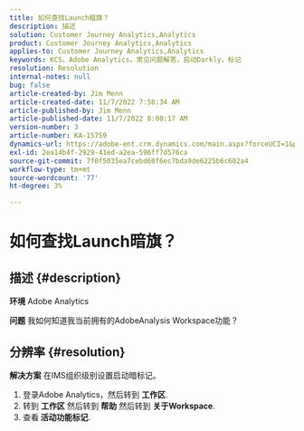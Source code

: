 ```yaml
---
title: 如何查找Launch暗旗？
description: 描述
solution: Customer Journey Analytics,Analytics
product: Customer Journey Analytics,Analytics
applies-to: Customer Journey Analytics,Analytics
keywords: KCS，Adobe Analytics，常见问题解答，启动Darkly，标记
resolution: Resolution
internal-notes: null
bug: false
article-created-by: Jim Menn
article-created-date: 11/7/2022 7:58:34 AM
article-published-by: Jim Menn
article-published-date: 11/7/2022 8:00:17 AM
version-number: 3
article-number: KA-15759
dynamics-url: https://adobe-ent.crm.dynamics.com/main.aspx?forceUCI=1&pagetype=entityrecord&etn=knowledgearticle&id=0b8172f4-715e-ed11-9561-6045bd0065f9
exl-id: 2ea14b4f-2929-41ed-a2ea-596ff7d576ca
source-git-commit: 7f0f5035ea7cebd60f6ec7bda9de6225b6c602a4
workflow-type: tm+mt
source-wordcount: '77'
ht-degree: 3%

---
```


# 如何查找Launch暗旗？

## 描述 {#description}


<b>环境</b>
Adobe Analytics

<b>问题</b>
我如何知道我当前拥有的AdobeAnalysis Workspace功能？


## 分辨率 {#resolution}


<b>解决方案</b>
在IMS组织级别设置启动暗标记。

1. 登录Adobe Analytics，然后转到 <b>工作区</b>.
2. 转到 <b>工作区</b> 然后转到 <b>帮助</b> 然后转到 <b>关于Workspace</b>.
3. 查看<b> 活动功能标记</b>.
